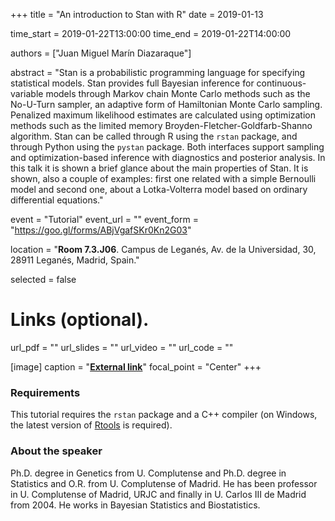 +++
title = "An introduction to Stan with R"
date = 2019-01-13

time_start = 2019-01-22T13:00:00
time_end = 2019-01-22T14:00:00

authors = ["Juan Miguel Marín Diazaraque"]

abstract = "Stan is a probabilistic programming language for specifying statistical models. Stan provides full Bayesian inference for continuous-variable models through Markov chain Monte Carlo methods such as the No-U-Turn sampler, an adaptive form of Hamiltonian Monte Carlo sampling. Penalized maximum likelihood estimates are calculated using optimization methods such as the limited memory Broyden-Fletcher-Goldfarb-Shanno algorithm. Stan can be called through R using the `rstan` package, and through Python using the `pystan` package. Both interfaces support sampling and optimization-based inference with diagnostics and posterior analysis. In this talk it is shown a brief glance about the main properties of Stan. It is shown, also a couple of examples: first one related with a simple Bernoulli model and second one, about a Lotka-Volterra model based on ordinary differential equations."

event = "Tutorial"
event_url = ""
event_form = "https://goo.gl/forms/ABjVgafSKr0Kn2G03"

location = "**Room 7.3.J06**. Campus de Leganés, Av. de la Universidad, 30, 28911 Leganés, Madrid, Spain."

selected = false

# Links (optional).
url_pdf = ""
url_slides = ""
url_video = ""
url_code = ""

[image]
  caption = "[**External link**](http://portal.uc3m.es/portal/page/portal/dpto_estadistica/personal/juan_miguel_marin_diazaraque)"
  focal_point = "Center" 
+++

### Requirements

This tutorial requires the `rstan` package and a C++ compiler (on Windows, the latest version of [Rtools](https://cran.r-project.org/bin/windows/Rtools/) is required).

### About the speaker

Ph.D. degree in Genetics from U. Complutense and Ph.D. degree in Statistics and O.R. from U. Complutense of Madrid. He has been professor in U. Complutense of Madrid, URJC and finally in U. Carlos III de Madrid from 2004. He works in Bayesian Statistics and Biostatistics. 


